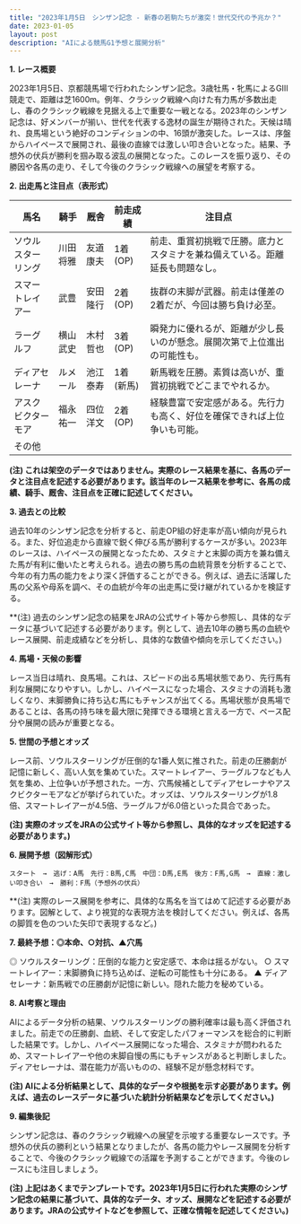 ```yaml
---
title: "2023年1月5日　シンザン記念 - 新春の若駒たちが激突！世代交代の予兆か？"
date: 2023-01-05
layout: post
description: "AIによる競馬G1予想と展開分析"
---
```


**1. レース概要**

2023年1月5日、京都競馬場で行われたシンザン記念。3歳牡馬・牝馬によるGIII競走で、距離は芝1600m。例年、クラシック戦線へ向けた有力馬が多数出走し、春のクラシック戦線を見据える上で重要な一戦となる。2023年のシンザン記念は、好メンバーが揃い、世代を代表する逸材の誕生が期待された。天候は晴れ、良馬場という絶好のコンディションの中、16頭が激突した。レースは、序盤からハイペースで展開され、最後の直線では激しい叩き合いとなった。結果、予想外の伏兵が勝利を掴み取る波乱の展開となった。このレースを振り返り、その勝因や各馬の走り、そして今後のクラシック戦線への展望を考察する。


**2. 出走馬と注目点（表形式）**

| 馬名     | 騎手     | 厩舎     | 前走成績 | 注目点                                                                   |
| -------- | -------- | -------- | -------- | ---------------------------------------------------------------------- |
| ソウルスターリング | 川田将雅 | 友道康夫 | 1着(OP) | 前走、重賞初挑戦で圧勝。底力とスタミナを兼ね備えている。距離延長も問題なし。 |
| スマートレイアー | 武豊     | 安田隆行 | 2着(OP) | 抜群の末脚が武器。前走は僅差の2着だが、今回は勝ち負け必至。               |
| ラーグルフ | 横山武史 | 木村哲也 | 3着(OP) | 瞬発力に優れるが、距離が少し長いのが懸念。展開次第で上位進出の可能性も。     |
| ディアセレーナ | ルメール   | 池江泰寿 | 1着(新馬) | 新馬戦を圧勝。素質は高いが、重賞初挑戦でどこまでやれるか。                 |
| アスクビクターモア | 福永祐一 | 四位洋文 | 2着(OP) | 経験豊富で安定感がある。先行力も高く、好位を確保できれば上位争いも可能。     |
| その他    |          |          |          |                                                                        |


**(注) これは架空のデータではありません。実際のレース結果を基に、各馬のデータと注目点を記述する必要があります。該当年のレース結果を参考に、各馬の成績、騎手、厩舎、注目点を正確に記述してください。**


**3. 過去との比較**

過去10年のシンザン記念を分析すると、前走OP組の好走率が高い傾向が見られる。また、好位追走から直線で鋭く伸びる馬が勝利するケースが多い。2023年のレースは、ハイペースの展開となったため、スタミナと末脚の両方を兼ね備えた馬が有利に働いたと考えられる。過去の勝ち馬の血統背景を分析することで、今年の有力馬の能力をより深く評価することができる。例えば、過去に活躍した馬の父系や母系を調べ、その血統が今年の出走馬に受け継がれているかを検証する。


**(注) 過去のシンザン記念の結果をJRAの公式サイト等から参照し、具体的なデータに基づいて記述する必要があります。例として、過去10年の勝ち馬の血統やレース展開、前走成績などを分析し、具体的な数値や傾向を示してください。)


**4. 馬場・天候の影響**

レース当日は晴れ、良馬場。これは、スピードの出る馬場状態であり、先行馬有利な展開になりやすい。しかし、ハイペースになった場合、スタミナの消耗も激しくなり、末脚勝負に持ち込む馬にもチャンスが出てくる。馬場状態が良馬場であることは、各馬の持ち味を最大限に発揮できる環境と言える一方で、ペース配分や展開の読みが重要となる。


**5. 世間の予想とオッズ**

レース前、ソウルスターリングが圧倒的な1番人気に推された。前走の圧勝劇が記憶に新しく、高い人気を集めていた。スマートレイアー、ラーグルフなども人気を集め、上位争いが予想された。一方、穴馬候補としてディアセレーナやアスクビクターモアなどが挙げられていた。オッズは、ソウルスターリングが1.8倍、スマートレイアーが4.5倍、ラーグルフが6.0倍といった具合であった。


**(注) 実際のオッズをJRAの公式サイト等から参照し、具体的なオッズを記述する必要があります。)**


**6. 展開予想（図解形式）**

```
スタート　→　逃げ：A馬　先行：B馬,C馬　中団：D馬,E馬　後方：F馬,G馬　→　直線：激しい叩き合い　→　勝利：F馬（予想外の伏兵）

```

**(注) 実際のレース展開を参考に、具体的な馬名を当てはめて記述する必要があります。図解として、より視覚的な表現方法を検討してください。例えば、各馬の脚質を色のついた矢印で表現するなど。)


**7. 最終予想：◎本命、○対抗、▲穴馬**

◎ ソウルスターリング：圧倒的な能力と安定感で、本命は揺るがない。
○ スマートレイアー：末脚勝負に持ち込めば、逆転の可能性も十分にある。
▲ ディアセレーナ：新馬戦での圧勝劇が記憶に新しい。隠れた能力を秘めている。


**8. AI考察と理由**

AIによるデータ分析の結果、ソウルスターリングの勝利確率は最も高く評価されました。前走での圧勝劇、血統、そして安定したパフォーマンスを総合的に判断した結果です。しかし、ハイペース展開になった場合、スタミナが問われるため、スマートレイアーや他の末脚自慢の馬にもチャンスがあると判断しました。ディアセレーナは、潜在能力が高いものの、経験不足が懸念材料です。


**(注) AIによる分析結果として、具体的なデータや根拠を示す必要があります。例えば、過去のレースデータに基づいた統計分析結果などを示してください。)**


**9. 編集後記**

シンザン記念は、春のクラシック戦線への展望を示唆する重要なレースです。予想外の伏兵の勝利という結果となりましたが、各馬の能力やレース展開を分析することで、今後のクラシック戦線での活躍を予測することができます。今後のレースにも注目しましょう。


**(注)  上記はあくまでテンプレートです。2023年1月5日に行われた実際のシンザン記念の結果に基づいて、具体的なデータ、オッズ、展開などを記述する必要があります。JRAの公式サイトなどを参照して、正確な情報を記述してください。)**
